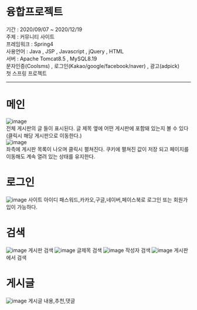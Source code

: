# 융합프로젝트  </br>

기간 : 2020/09/07 ~ 2020/12/19</br>
주제 : 커뮤니티 사이트</br>
프레임워크 : Spring4</br>
사용언어 : Java , JSP , Javascript , jQuery , HTML</br>
서버 : Apache Tomcat8.5 , MySQL8.19</br>
문자인증(Coolsms) , 로그인(Kakao/google/facebook/naver) , 광고(adpick)</br>
첫 스프링 프로젝트 </br>

-----

# 메인
![image](https://user-images.githubusercontent.com/61938906/216224020-37b26a0b-f6d1-4925-9690-3115b70fa8a8.png)</br>
전체 게시판의 글 들이 표시된다. 글 제목 옆에 어떤 게시판에 포함돼 있는지 볼 수 있다 (클릭시 해당 게시판으로 이동한다.)</br>
![image](https://user-images.githubusercontent.com/61938906/216224944-fe3066dd-cdd8-4b75-ba6c-df4b11ed9b85.png)</br>
좌측에 게시판 목록이 나오며 클릭시 펼쳐진다. 쿠키에 펼쳐진 값이 저장 되고 페이지를 이동해도 계속 열려 있는 상태를 유지한다.</br>
# 로그인
![image](https://user-images.githubusercontent.com/61938906/216225449-1e32881e-2e24-4b82-a7dc-56a33425a30a.png)
사이트 아이디 패스워드,카카오,구글,네이버,페이스북로 로그인 또는 회원가입이 가능하다.
# 검색
![image](https://user-images.githubusercontent.com/61938906/216236095-c262787e-3d37-4dc2-bde7-aeee0a46262d.png)
게시판 검색
![image](https://user-images.githubusercontent.com/61938906/216236301-4cd17b27-9484-4a0d-9539-8536eca4a019.png)
글제목 검색
![image](https://user-images.githubusercontent.com/61938906/216236533-d91581d4-e733-4604-9821-a54e022bb741.png)
작성자 검색
![image](https://user-images.githubusercontent.com/61938906/216236956-e776c5d9-326a-4c23-9367-8d681ee44bbc.png)
게시판에서 검색
# 게시글
![image](https://user-images.githubusercontent.com/61938906/216237524-c55ba335-b60e-4645-b441-3ab307195ee1.png)
게시글 내용,추천,댓글
